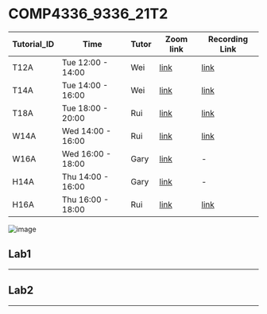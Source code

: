 # COMP4336_9336_21T2

| Tutorial_ID	|Time|	Tutor|	Zoom link|	Recording Link|
|-------------|----|-------|-----------|---------------|
|T12A|	Tue 12:00 - 14:00|	Wei	  | [link](https://unsw.zoom.us/my/weisonglabs) |	[link](https://drive.google.com/drive/folders/1c66aiem3LrNVdekhe6oGm_eC_nn_DnAG)
|T14A|	Tue 14:00 - 16:00|	Wei	  | [link](https://unsw.zoom.us/my/weisonglabs)|	[link](https://drive.google.com/drive/folders/1c66aiem3LrNVdekhe6oGm_eC_nn_DnAG)
| T18A|	 Tue 18:00 - 20:00|	 Rui	|  [link](https://us02web.zoom.us/j/81571193242?pwd=dlcxS1dCK2wrRXkxWWRJam00dE5Vdz09)|	 [link](https://www.youtube.com/playlist?list=PL62Uy8LvT4FbRCpqOxxMzq5jzlehaX6E0)
| W14A|	 Wed 14:00 - 16:00|	 Rui	|  [link](https://us02web.zoom.us/j/87087314897?pwd=YVZiM05DaHRXWm1ZTisvMTJYRU9BQT09)|	 [link](https://www.youtube.com/playlist?list=PL62Uy8LvT4FazqYHua7-xroReksn1-q-H)
|W16A|	Wed 16:00 - 18:00|	Gary	| [link](https://unsw.zoom.us/j/4245058685)|	-
|H14A|	Thu 14:00 - 16:00|	Gary	| [link](https://unsw.zoom.us/j/4245058685)| - 
| H16A|	 Thu 16:00 - 18:00|	 Rui	|  [link](https://us02web.zoom.us/j/83907740986?pwd=b0tJMlBJNGpBTkk0Mk01b1JkQTNaZz09)| 	 [link](https://www.youtube.com/playlist?list=PL62Uy8LvT4FbGloHuJf92plEATVT76GOX)


![image](https://user-images.githubusercontent.com/27357380/121164111-b1480680-c892-11eb-9735-d4385a9d3e36.png)


## Lab1  
--------------------------------  

## Lab2 
--------------------------------  
